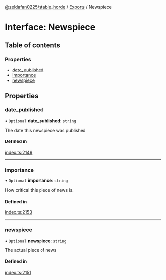 [@zeldafan0225/stable_horde](../README.md) / [Exports](../modules.md) / Newspiece

# Interface: Newspiece

## Table of contents

### Properties

- [date\_published](Newspiece.md#date_published)
- [importance](Newspiece.md#importance)
- [newspiece](Newspiece.md#newspiece)

## Properties

### date\_published

• `Optional` **date\_published**: `string`

The date this newspiece was published

#### Defined in

[index.ts:2149](https://github.com/ZeldaFan0225/stable_horde/blob/6d32b90/index.ts#L2149)

___

### importance

• `Optional` **importance**: `string`

How critical this piece of news is.

#### Defined in

[index.ts:2153](https://github.com/ZeldaFan0225/stable_horde/blob/6d32b90/index.ts#L2153)

___

### newspiece

• `Optional` **newspiece**: `string`

The actual piece of news

#### Defined in

[index.ts:2151](https://github.com/ZeldaFan0225/stable_horde/blob/6d32b90/index.ts#L2151)
